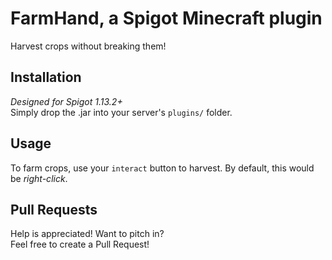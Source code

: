 # FarmHand, a Spigot Minecraft plugin
Harvest crops without breaking them!

## Installation
*Designed for Spigot 1.13.2+*  
Simply drop the .jar into your server's `plugins/` folder.

## Usage
To farm crops, use your `interact` button to harvest. By default, this would be *right-click*.

## Pull Requests
Help is appreciated! Want to pitch in?  
Feel free to create a Pull Request!
